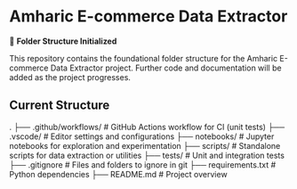 # Amharic E-commerce Data Extractor

📁 **Folder Structure Initialized**

This repository contains the foundational folder structure for the Amharic E-commerce Data Extractor project. Further code and documentation will be added as the project progresses.

## Current Structure
.
├── .github/workflows/         # GitHub Actions workflow for CI (unit tests)
├── .vscode/                   # Editor settings and configurations
├── notebooks/                 # Jupyter notebooks for exploration and experimentation
├── scripts/                   # Standalone scripts for data extraction or utilities
├── tests/                     # Unit and integration tests
├── .gitignore                 # Files and folders to ignore in git
├── requirements.txt           # Python dependencies
├── README.md                  # Project overview

